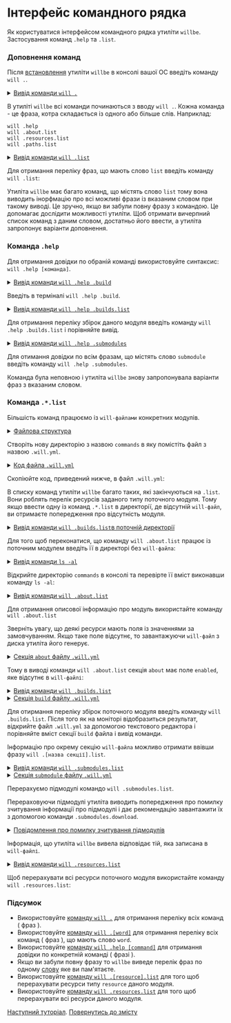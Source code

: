 # Інтерфейс командного рядка

Як користуватися інтерфейсом командного рядка утиліти <code>willbe</code>. Застосування команд <code>.help</code> та <code>.list</code>.

### Доповнення команд

Після [встановлення](<Instalation.md>) утиліти `willbe` в консолі вашої ОС введіть команду `will .`.

<details>
  <summary><u>Вивід команди <code>will .</code></u></summary>

```
[user@user ~]$ will .  
Command "."
Ambiguity. Did you mean?
  .help - Get help.
  .set - Command set.
  .resources.list - List information about resources of the current module.
  .paths.list - List paths of the current module.
  .submodules.list - List submodules of the current module.
  .reflectors.list - List avaialable reflectors.
  .steps.list - List avaialable steps.
  .builds.list - List avaialable builds.
  .exports.list - List avaialable exports.
  .about.list - List descriptive information about the module.
  .execution.list - List execution scenarios.
  .submodules.clean - Delete all downloaded submodules.
  .submodules.download - Download each submodule if such was not downloaded so far.
  .submodules.update - Update each submodule, checking for available updates for each submodule. Does nothing if all submodules have fixated version.
  .submodules.fixate - Fixate remote submodules. If URI of a submodule does not contain a version then version will be appended.
  .submodules.upgrade.refs - Upgrade remote submodules. If a remote repository has any newer version of the submodule, then URI of the submodule will be upgraded with the latest available version.
  .shell - Execute shell command on the module.
  .clean - Clean current module. Delete genrated artifacts, temp files and downloaded submodules.
  .clean.what - Find out which files will be deleted by clean command.
  .build - Build current module with spesified criterion.
  .export - Export selected the module with spesified criterion. Save output to output file and archive.
  .with - Use "with" to select a module.
  .each - Use "each" to iterate each module in a directory.
```

</details>

В утиліті `willbe` всі команди починаються з вводу `will .`. Кожна команда - це фраза, котра складається із одного або більше слів. Наприклад:

```
will .help
will .about.list
will .resources.list
will .paths.list
```

<details>
  <summary><u>Вивід команди <code>will .list</code></u></summary>

```
[user@user ~]$ will .list
Command ".list"
Ambiguity. Did you mean?
  .resources.list - List information about resources of the current module.
  .paths.list - List paths of the current module.
  .submodules.list - List submodules of the current module.
  .reflectors.list - List avaialable reflectors.
  .steps.list - List avaialable steps.
  .builds.list - List avaialable builds.
  .exports.list - List avaialable exports.
  .about.list - List descriptive information about the module.
  .execution.list - List execution scenarios.

```

</details>

Для отримання переліку фраз, що мають слово `list` введіть команду `will .list`:

Утиліта `willbe` має багато команд, що містять слово `list` тому вона виводить інорфмацію про всі можливі фрази із вказаним словом при такому виводі. Це зручно, якщо ви забули повну фразу з командою. Це допомагає дослідити можливості утиліти. Щоб отримати вичерпний список команд з даним словом, достатньо його ввести, а утиліта запропонує варіанти доповнення.

### Команда `.help`

Для отримання довідки по обраній команді використовуйте синтаксис: `will .help [команда]`.    

<details>
  <summary><u>Вивід команди <code>will .help .build</code></u></summary>

```
[user@user ~]$ will .help .build
Command ".help .build"

  .build - Build current module with spesified criterion.

```

</details>

Введіть в терміналі `will .help .build`.

<details>
  <summary><u>Вивід команди <code>will .help .builds.list</code></u></summary>

```
[user@user ~]$ will .help .builds.list
Command ".help .builds.list"

  .builds.list - List avaialable builds.

```

</details>

Для отримання переліку збірок даного модуля введіть команду `will .help .builds.list` і порівняйте вивід.

<details>
  <summary><u>Вивід команди <code>will .help .submodules</code></u></summary>

```
[user@user ~]$ will .help .submodules
Command ".help .submodules"

  .submodules.list - List submodules of the current module.
  .submodules.clean - Delete all downloaded submodules.
  .submodules.download - Download each submodule if such was not downloaded so far.
  .submodules.update - Update each submodule, checking for available updates for each submodule. Does nothing if all submodules have fixated version.
  .submodules.fixate - Fixate remote submodules. If URI of a submodule does not contain a version then version will be appended.
  .submodules.upgrade.refs - Upgrade remote submodules. If a remote repository has any newer version of the submodule, then URI of the submodule will be upgraded with the latest available version.

```

</details>

Для отимання довідки по всім фразам, що містять слово `submodule` введіть команду `will .help .submodules`.

Команда була неповною і утиліта `willbe` знову запропонувала варіанти фраз з вказаним словом.

### Команда `.*.list`  

Більшість команд працюємо із `will-файлами` конкретних модулів.

<details>
  <summary><u>Файлова структура</u></summary>

```
commands
    └── .will.yml
```

</details>

Створіть нову директорію з назвою `commands` в яку помістіть файл з назвою `.will.yml`.

<details>
  <summary><u>Код файла <code>.will.yml</code></u></summary>

```yaml
about :
  name : test
  description : "To test commands of willbe-package"
  version : 0.0.1

submodule :

  Tools : git+https:///github.com/Wandalen/wTools.git/out/wTools#master
  PathFundamentals : git+https:///github.com/Wandalen/wPathFundamentals.git/out/wPathFundamentals#master

path :

  proto : 'proto'
  out.debug : 'out/debug'

step :

  delete.proto :
    inherit : predefined.delete
    filePath: path::proto

  delete.out.debug :
    inherit : predefined.delete
    filePath : path::out.debug

build :

  debug :
    criterion :
      default : 1
    steps :
      - submodules.download
      - delete.out.debug
      - delete.proto

```

</details>

Скопіюйте код, приведений нижче, в файл `.will.yml`:  

В списку команд утиліти `willbe` багато таких, які закінчуються на `.list`. Вони роблять перелік ресурсів заданого типу поточного модуля. Тому якщо ввести одну із команд `.*.list` в директорії, де відсутній `will-файл`, ви отримаєте попередження про відсутність модуля.

<details>
  <summary><u>Вивід команди <code>will .builds.list</code>в поточній директорії</u></summary>

```
[user@user ~]$ will .builds.list
Command .builds.list
Found no module::/[path] at "/[path]"

```

</details>

Для того щоб переконатися, що команду `will .about.list` працює із поточним модулем введіть її в директорі без `will-файла`:

<details>
  <summary><u>Вивід команди <code>ls -al</code></u></summary>

```
[user@user ~]$ ls -al
итого 12
drwxr-xr-x 2 user user 4096 Mar 11 11:27 .
drwxr-xr-x 6 user user 4096 Mar 11 11:27 ..
-rw-r--r-- 1 user user  917 Mar  4 15:07 .will.yml

```

</details>

Відкрийте директорію `commands` в консолі та перевірте її вміст виконавши команду `ls -al`:

<details>

  <summary><u>Вивід команди <code>will .about.list</code></u></summary>

```
About
  name : 'test'
  description : 'To test commands of willbe-package'
  version : '0.0.1'
  enabled : 1
```

</details>

Для отримання описової інформацію про модуль використайте команду `will .about.list`

Зверніть увагу, що деякі ресурси мають поля із значеннями за замовчуванням. Якщо таке поле відсутнє, то завантажуючи `will-файл` з диска утиліта його генерує.  

<details>
  <summary><u>Секція <code>about</code> файлу <code>.will.yml</code></u></summary>

```yaml
about :
  name : test
  description : "To test commands of willbe-package"
  version : 0.0.1
```

</details>

Тому в виводі команди `will .about.list` секція `about` має поле `enabled`, яке відсутнє в `will-файлі`:  

<details>
  <summary><u>Вивід команди <code>will .builds.list</code></u></summary>

```
[user@user ~]$ will .builds.list
Command ".builds.list"
...
build::debug
  criterion :
    default : 1
  steps :
    - submodules.download
    - delete.out.debug
    - delete.proto

```

</details>
<details>
  <summary><u>Секція <code>build</code> файлу <code>.will.yml</code></u></summary>

```yaml
build :

  debug :
    criterion :
      default : 1
    steps :
      - submodules.download
      - delete.out.debug
      - delete.proto

```

</details>

Для отирмання переліку збірок поточного модуля введіть команду `will .builds.list`. Після того як на моніторі відобразиться результат, відкрийте файл `.will.yml` за допомогою текстового редактора і порівняйте вміст секції `build` файла і вивід команди.

Інформацію про окрему секцію `will-файла` можливо отримати ввівши фразу `will .[назва секції].list`.

<details>
  <summary><u>Вивід команди <code>will .submodules.list</code></u></summary>

```
[user@user ~]$ will .submodules.list
Command ".submodules.list"
   . Read : /path_to_file/submodules/.will.yml
 . Read 1 will-files in 0.084s
 ! Failed to read submodule::Tools, try to download it with .submodules.download or even clean it before downloading
 ! Failed to read submodule::PathFundamentals, try to download it with .submodules.download or even clean it before downloading
submodule::Tools
  path : git+https:///github.com/Wandalen/wTools.git/out/wTools#master
  isDownloaded : false
  Exported builds : []
submodule::PathFundamentals
  path : git+https:///github.com/Wandalen/wPathFundamentals.git/out/wPathFundamentals#master
  isDownloaded : false
  Exported builds : []

```

</details>
<details>
  <summary><u>Секція <code>submodule</code> файлу <code>.will.yml</code></u></summary>

```yaml
submodule :

  Tools : git+https:///github.com/Wandalen/wTools.git/out/wTools#master
  PathFundamentals : git+https:///github.com/Wandalen/wPathFundamentals.git/out/wPathFundamentals#master

```

</details>

Перерахуємо підмодулі командо `will .submodules.list`.

Перераховуючи підмодулі утиліта виводить попередження про помилку зчитування інформації про підмодулі і дає рекомендацію завантажити їх з допомогою команди `.submodules.download`.  

<details>
  <summary><u>Повідомлення про помилку зчитування підмодулів</u></summary>

```
! Failed to read submodule::Tools, try to download it with .submodules.download or even clean it before downloading
! Failed to read submodule::PathFundamentals, try to download it with .submodules.download or even clean it before downloading

```

</details>

Інформація, що утиліта `willbe` вивела відповідає тій, яка записана в `will-файлі`.

<details>
  <summary><u>Вивід команди <code>will .resources.list</code></u></summary>

```
[user@user ~]$ will .resources.list
  . Read : /path_to_file/.will.yml
 ! Failed to read submodule::Tools, try to download it with .submodules.download or even .clean it before downloading
 ! Failed to read submodule::PathFundamentals, try to download it with .submodules.download or even .clean it before downloading
 . Read 1 will-files in 1.865s

About
  name : 'test'
  description : 'To test commands of willbe-package'
  version : '0.0.1'
  enabled : 1

Paths
  predefined.willbe : '/usr/lib/node_modules/willbe/proto/dwtools/atop/will/Exec'
  predefined.will.files : '/home/dmytry/Документы/UpWork/IntellectualServiceMysnyk/willbe/sample/version2/CLI/.will.yml'
  predefined.dir : '/home/dmytry/Документы/UpWork/IntellectualServiceMysnyk/willbe/sample/version2/CLI'
  proto : 'proto'
  out.debug : 'out/debug'

submodule::Tools
  path : git+https:///github.com/Wandalen/wTools.git/out/wTools#master
  isDownloaded : false
  Exported builds : []

submodule::PathFundamentals
  path : git+https:///github.com/Wandalen/wPathFundamentals.git/out/wPathFundamentals#master
  isDownloaded : false
  Exported builds : []

step::delete.proto
  opts :
    filePath : path::proto
  inherit :
    predefined.delete

step::delete.out.debug
  opts :
    filePath : path::out.debug
  inherit :
    predefined.delete

build::debug
  criterion :
    default : 1
  steps :
    submodules.download
    delete.out.debug
    delete.proto

```

</details>

Щоб перерахувати всі ресурси поточного модуля використайте команду `will .resources.list`:

### Підсумок

- Використовуйте [команду `will .`](#команда-help) для отримання переліку всіх команд ( фраз ).
- Використовуйте [команду `will .[word]`](#команда-help) для отримання переліку всіх команд ( фраз ), що мають слово `word`.
- Використовуйте [команду `will .help [command]`](#команда-help) для отримання довідки по конкретній команді ( фразі ).
- Якщо ви забули повну фразу то `willbe` виведе перелік фраз по одному [слову](#інтерфейс-командного-рядка) яке ви пам'ятаєте.
- Використовуйте [команду `will .[resource].list`](#Команда-list) для того щоб перерахувати ресурси типу `resource` даного модуля.
- Використовуйте [команду `will .resources.list`](#Команда-list) для того щоб перерахувати всі ресурси даного модуля.

[Наступний туторіал](FirstWillFile.md).
[Повернутись до змісту](../README.md#tutorials)
